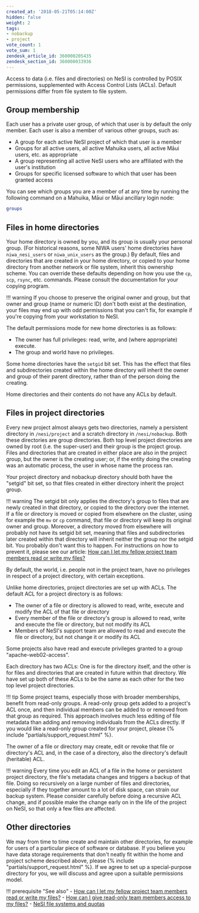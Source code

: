 ```yaml
---
created_at: '2018-05-21T05:14:00Z'
hidden: false
weight: 2
tags:
- nobackup
- project
vote_count: 1
vote_sum: 1
zendesk_article_id: 360000205435
zendesk_section_id: 360000033936
---
```



Access to data (i.e. files and directories) on NeSI is controlled by
POSIX permissions, supplemented with Access Control Lists (ACLs).
Default permissions differ from file system to file system.

## Group membership

Each user has a private user group, of which that user is by default the
only member. Each user is also a member of various other groups, such
as:

- A group for each active NeSI project of which that user is a member
- Groups for all active users, all active Mahuika users, all active
    Māui users, etc. as appropriate
- A group representing all active NeSI users who are affiliated with
    the user's institution
- Groups for specific licensed software to which that user has been
    granted access

You can see which groups you are a member of at any time by running the
following command on a Mahuika, Māui or Māui ancillary login node:

```sh
groups
```

## Files in home directories

Your home directory is owned by you, and its group is usually your
personal group. (For historical reasons, some NIWA users' home
directories have `niwa_nesi_users` or `niwa_unix_users` as the group.)
By default, files and directories that are created in your home
directory, or copied to your home directory from another network or file
system, inherit this ownership scheme. You can override these defaults
depending on how you use the `cp`, `scp`, `rsync`, etc. commands. Please
consult the documentation for your copying program.

!!! warning
     If you choose to preserve the original owner and group, but that owner
     and group (name or numeric ID) don't both exist at the destination,
     your files may end up with odd permissions that you can't fix, for
     example if you're copying from your workstation to NeSI.

The default permissions mode for new home directories is as follows:

- The owner has full privileges: read, write, and (where appropriate)
    execute.
- The group and world have no privileges.

Some home directories have the `setgid` bit set. This has the effect
that files and subdirectories created within the home directory will
inherit the owner and group of their parent directory, rather than of
the person doing the creating.

Home directories and their contents do not have any ACLs by default.

## Files in project directories

Every new project almost always gets two directories, namely a
persistent directory in `/nesi/project` and a scratch directory in
`/nesi/nobackup`. Both these directories are group directories. Both top
level project directories are owned by root (i.e. the super-user) and
their group is the project group. Files and directories that are created
in either place are also in the project group, but the owner is the
creating user; or, if the entity doing the creating was an automatic
process, the user in whose name the process ran.

Your project directory and nobackup directory should both have the
"setgid" bit set, so that files created in either directory inherit the
project group.

!!! warning
     The setgid bit only applies the directory's group to files that are
     newly created in that directory, or copied to the directory over the
     internet. If a file or directory is moved or copied from elsewhere on
     the cluster, using for example the `mv` or `cp` command, that file or
     directory will keep its original owner and group. Moreover, a
     directory moved from elsewhere will probably not have its setgid bit
     set, meaning that files and subdirectories later created within that
     directory will inherit neither the group nor the setgid bit.
     You probably don't want this to happen. For instructions on how to
     prevent it, please see our article: [How can I let my fellow project
     team members read or write my
     files?](../../General/FAQs/How_can_I_let_my_fellow_project_team_members_read_or_write_my_files.md)

By default, the world, i.e. people not in the project team, have no
privileges in respect of a project directory, with certain exceptions.

Unlike home directories, project directories are set up with ACLs. The
default ACL for a project directory is as follows:

- The owner of a file or directory is allowed to read, write, execute
    and modify the ACL of that file or directory
- Every member of the file or directory's group is allowed to read,
    write and execute the file or directory, but not modify its ACL
- Members of NeSI's support team are allowed to read and execute the
    file or directory, but not change it or modify its ACL

Some projects also have read and execute privileges granted to a group
"apache-web02-access".

Each directory has two ACLs: One is for the directory itself, and the
other is for files and directories that are created in future within
that directory. We have set up both of these ACLs to be the same as each
other for the two top level project directories.

!!! tip
     Some project teams, especially those with broader memberships, benefit
     from read-only groups. A read-only group gets added to a project's ACL
     once, and then individual members can be added to or removed from that
     group as required. This approach involves much less editing of file
     metadata than adding and removing individuals from the ACLs directly.
     If you would like a read-only group created for your project, please
      {% include "partials/support_request.html" %}.

The owner of a file or directory may create, edit or revoke that file or
directory's ACL and, in the case of a directory, also the directory's
default (heritable) ACL.

!!! warning
     Every time you edit an ACL of a file in the home or persistent project
     directory, the file's metadata changes and triggers a backup of that
     file. Doing so recursively on a large number of files and directories,
     especially if they together amount to a lot of disk space, can strain
     our backup system. Please consider carefully before doing a recursive
     ACL change, and if possible make the change early on in the life of
     the project on NeSI, so that only a few files are affected.

## Other directories

We may from time to time create and maintain other directories, for
example for users of a particular piece of software or database. If you
believe you have data storage requirements that don't neatly fit within
the home and project scheme described above, please {% include "partials/support_request.html" %}.
If we agree to set up a special-purpose directory for you, we will discuss and agree upon a
suitable permissions model.

!!! prerequisite "See also"
     -   [How can I let my fellow project team members read or write my files?](../../General/FAQs/How_can_I_let_my_fellow_project_team_members_read_or_write_my_files.md)
     -   [How can I give read-only team members access to my files?](../../General/FAQs/How_can_I_give_read_only_team_members_access_to_my_files.md)
     -   [NeSI file systems and quotas](../../Storage/File_Systems_and_Quotas/NeSI_File_Systems_and_Quotas.md)
